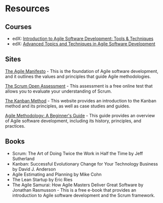 # Resources

## Courses

- edX: [Introduction to Agile Software Development: Tools & Techniques](https://learning.edx.org/course/course-v1:BerkeleyX+CS169.1x+1T2022/home)
- edX: [Advanced Topics and Techniques in Agile Software Development](https://learning.edx.org/course/course-v1:BerkeleyX+CS169.2x+1T2022/home)

## Sites

[The Agile Manifesto](https://agilemanifesto.org/) - This is the foundation of Agile software development, and it outlines the values and principles that guide Agile methodologies.

[The Scrum Open Assessment](https://www.scrum.org/open-assessment) - This assessment is a free online test that allows you to evaluate your understanding of Scrum.

[The Kanban Method](https://leankanban.com/the-kanban-method/) - This website provides an introduction to the Kanban method and its principles, as well as case studies and guides.

[Agile Methodology: A Beginner's Guide](https://www.guru99.com/agile-scrum-tutorial.html) - This guide provides an overview of Agile software development, including its history, principles, and practices.

## Books

- Scrum: The Art of Doing Twice the Work in Half the Time by Jeff Sutherland
- Kanban: Successful Evolutionary Change for Your Technology Business by David J. Anderson
- Agile Estimating and Planning by Mike Cohn
- The Lean Startup by Eric Ries
- The Agile Samurai: How Agile Masters Deliver Great Software by Jonathan Rasmusson - This is a free e-book that provides an introduction to Agile software development and the Scrum framework.